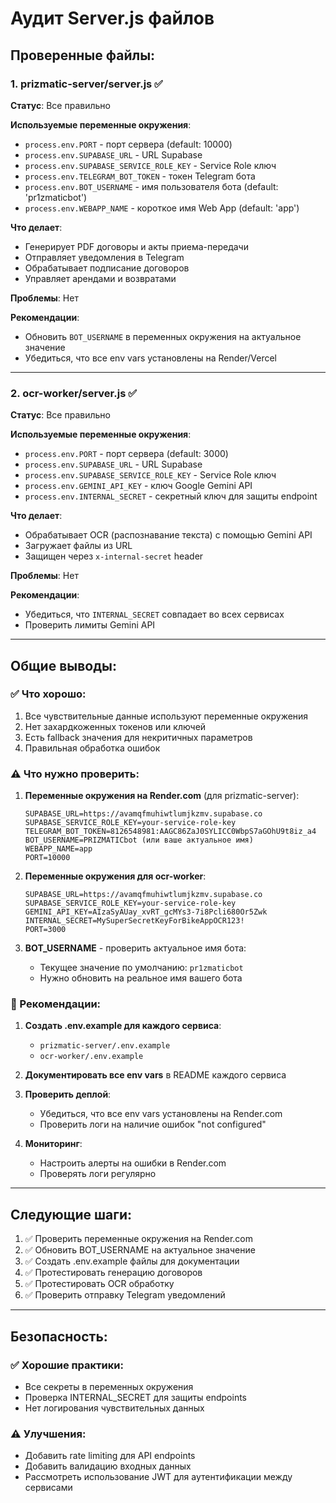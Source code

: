 # Аудит Server.js файлов

## Проверенные файлы:

### 1. prizmatic-server/server.js ✅

**Статус**: Все правильно

**Используемые переменные окружения**:
- `process.env.PORT` - порт сервера (default: 10000)
- `process.env.SUPABASE_URL` - URL Supabase
- `process.env.SUPABASE_SERVICE_ROLE_KEY` - Service Role ключ
- `process.env.TELEGRAM_BOT_TOKEN` - токен Telegram бота
- `process.env.BOT_USERNAME` - имя пользователя бота (default: 'pr1zmaticbot')
- `process.env.WEBAPP_NAME` - короткое имя Web App (default: 'app')

**Что делает**:
- Генерирует PDF договоры и акты приема-передачи
- Отправляет уведомления в Telegram
- Обрабатывает подписание договоров
- Управляет арендами и возвратами

**Проблемы**: Нет

**Рекомендации**:
- Обновить `BOT_USERNAME` в переменных окружения на актуальное значение
- Убедиться, что все env vars установлены на Render/Vercel

---

### 2. ocr-worker/server.js ✅

**Статус**: Все правильно

**Используемые переменные окружения**:
- `process.env.PORT` - порт сервера (default: 3000)
- `process.env.SUPABASE_URL` - URL Supabase
- `process.env.SUPABASE_SERVICE_ROLE_KEY` - Service Role ключ
- `process.env.GEMINI_API_KEY` - ключ Google Gemini API
- `process.env.INTERNAL_SECRET` - секретный ключ для защиты endpoint

**Что делает**:
- Обрабатывает OCR (распознавание текста) с помощью Gemini API
- Загружает файлы из URL
- Защищен через `x-internal-secret` header

**Проблемы**: Нет

**Рекомендации**:
- Убедиться, что `INTERNAL_SECRET` совпадает во всех сервисах
- Проверить лимиты Gemini API

---

## Общие выводы:

### ✅ Что хорошо:
1. Все чувствительные данные используют переменные окружения
2. Нет захардкоженных токенов или ключей
3. Есть fallback значения для некритичных параметров
4. Правильная обработка ошибок

### ⚠️ Что нужно проверить:

1. **Переменные окружения на Render.com** (для prizmatic-server):
   ```
   SUPABASE_URL=https://avamqfmuhiwtlumjkzmv.supabase.co
   SUPABASE_SERVICE_ROLE_KEY=your-service-role-key
   TELEGRAM_BOT_TOKEN=8126548981:AAGC86ZaJ0SYLICC0WbpS7aGOhU9t8iz_a4
   BOT_USERNAME=PRIZMATICbot (или ваше актуальное имя)
   WEBAPP_NAME=app
   PORT=10000
   ```

2. **Переменные окружения для ocr-worker**:
   ```
   SUPABASE_URL=https://avamqfmuhiwtlumjkzmv.supabase.co
   SUPABASE_SERVICE_ROLE_KEY=your-service-role-key
   GEMINI_API_KEY=AIzaSyAUay_xvRT_gcMYs3-7i8Pcli680Or5Zwk
   INTERNAL_SECRET=MySuperSecretKeyForBikeAppOCR123!
   PORT=3000
   ```

3. **BOT_USERNAME** - проверить актуальное имя бота:
   - Текущее значение по умолчанию: `pr1zmaticbot`
   - Нужно обновить на реальное имя вашего бота

### 📝 Рекомендации:

1. **Создать .env.example для каждого сервиса**:
   - `prizmatic-server/.env.example`
   - `ocr-worker/.env.example`

2. **Документировать все env vars** в README каждого сервиса

3. **Проверить деплой**:
   - Убедиться, что все env vars установлены на Render.com
   - Проверить логи на наличие ошибок "not configured"

4. **Мониторинг**:
   - Настроить алерты на ошибки в Render.com
   - Проверять логи регулярно

---

## Следующие шаги:

1. ✅ Проверить переменные окружения на Render.com
2. ✅ Обновить BOT_USERNAME на актуальное значение
3. ✅ Создать .env.example файлы для документации
4. ✅ Протестировать генерацию договоров
5. ✅ Протестировать OCR обработку
6. ✅ Проверить отправку Telegram уведомлений

---

## Безопасность:

### ✅ Хорошие практики:
- Все секреты в переменных окружения
- Проверка INTERNAL_SECRET для защиты endpoints
- Нет логирования чувствительных данных

### ⚠️ Улучшения:
- Добавить rate limiting для API endpoints
- Добавить валидацию входных данных
- Рассмотреть использование JWT для аутентификации между сервисами
